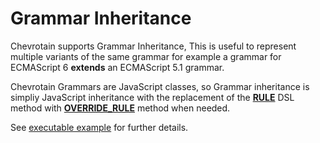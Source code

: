 # Grammar Inheritance

Chevrotain supports Grammar Inheritance, This is useful to represent multiple variants of the same grammar
for example a grammar for ECMAScript 6 **extends** an ECMAScript 5.1 grammar.

Chevrotain Grammars are JavaScript classes, so Grammar inheritance is simpliy JavaScript inheritance
with the replacement of the [**RULE**](https://sap.github.io/chevrotain/documentation/6_0_0/classes/cstparser.html#rule)
DSL method with [**OVERRIDE_RULE**](https://sap.github.io/chevrotain/documentation/6_0_0/classes/cstparser.html#override_rule) method when needed.

See [executable example](https://github.com/SAP/chevrotain/tree/master/examples/parser/inheritance)
for further details.
